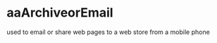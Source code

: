 aaArchiveorEmail
================

used to email or share web pages to a web store from a mobile phone
